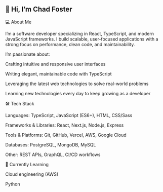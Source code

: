 ## 👋 Hi, I’m Chad Foster

💻 About Me

I’m a software developer specializing in React, TypeScript, and modern JavaScript frameworks. I build scalable, user-focused applications with a strong focus on performance, clean code, and maintainability.

I’m passionate about:

Crafting intuitive and responsive user interfaces

Writing elegant, maintainable code with TypeScript

Leveraging the latest web technologies to solve real-world problems

Learning new technologies every day to keep growing as a developer

🛠️ Tech Stack

Languages: TypeScript, JavaScript (ES6+), HTML, CSS/Sass

Frameworks & Libraries: React, Next.js, Node.js, Express

Tools & Platforms: Git, GitHub, Vercel, AWS, Google Cloud

Databases: PostgreSQL, MongoDB, MySQL

Other: REST APIs, GraphQL, CI/CD workflows

🌱 Currently Learning

Cloud engineering (AWS)

Python
